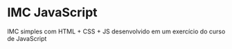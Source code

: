 # IMC JavaScript
 IMC simples com HTML + CSS + JS desenvolvido em um exercício do curso de JavaScript 
